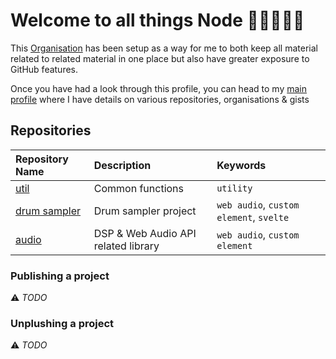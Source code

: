 # Welcome to all things Node 👋🏿👨🏿‍💻

This [Organisation](https://docs.github.com/en/organizations/collaborating-with-groups-in-organizations/about-organizations) has been setup as a way for me to both keep all material related to related material in one place but also have greater exposure to GitHub features.

Once you have had a look through this profile, you can head to my [main profile](https://github.com/adoublef) where I have details on various repositories, organisations & gists

## Repositories

|Repository Name|Description|Keywords|
|:----|:----|:----|
|[util](https://github.com/hyphenode/prelude)|Common functions|`utility`|
|[drum sampler](https://github.com/hyphenode/drum-sampler)|Drum sampler project|`web audio`, `custom element`, `svelte`|
|[audio](https://github.com/hyphenode/audio)|DSP & Web Audio API related library|`web audio`, `custom element`|

### Publishing a project

⚠️ *TODO*

### Unplushing a project

⚠️ *TODO*
